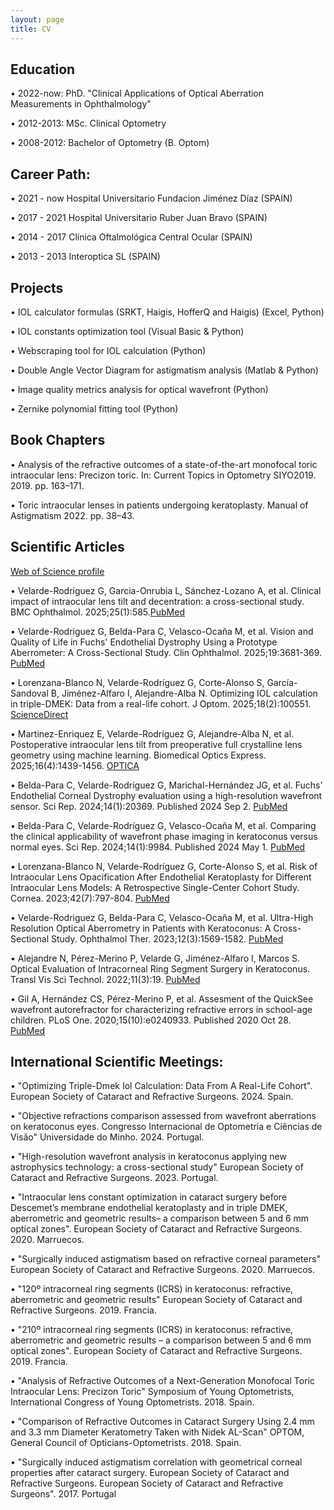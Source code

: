 ```yaml
---
layout: page
title: CV
---
```

## Education 

•	2022-now: PhD. "Clinical Applications of Optical Aberration Measurements in Ophthalmology"

•	2012-2013: MSc. Clinical Optometry

•	2008-2012: Bachelor of Optometry (B. Optom)


## Career Path:

•	2021 - now	 Hospital Universitario Fundacion Jiménez Díaz (SPAIN)

•	2017 - 2021  Hospital Universitario Ruber Juan Bravo (SPAIN)

•	2014 - 2017  Clínica Oftalmológica Central Ocular (SPAIN)

•	2013 - 2013  Interoptica SL (SPAIN)

## Projects

• 	IOL calculator formulas (SRKT, Haigis, HofferQ and Haigis) (Excel, Python)

•	IOL constants optimization tool (Visual Basic & Python)

•	Webscraping tool for IOL calculation (Python)

•	Double Angle Vector Diagram for astigmatism analysis (Matlab & Python)

•	Image quality metrics analysis for optical wavefront (Python)

•	Zernike polynomial fitting tool (Python)


## Book Chapters
•	Analysis of the refractive outcomes of a state-of-the-art monofocal toric intraocular lens: Precizon toric.
In: Current Topics in Optometry SIYO2019. 2019. pp. 163–171.

•	Toric intraocular lenses in patients undergoing keratoplasty.
Manual of Astigmatism 2022. pp. 38–43.

## Scientific Articles

[Web of Science profile](https://www.webofscience.com/wos/author/record/JHU-3938-2023)

• Velarde-Rodriguez G, Garcia-Onrubia L, Sánchez-Lozano A, et al. Clinical impact of intraocular lens tilt and decentration: a cross-sectional study. BMC Ophthalmol. 2025;25(1):585.[PubMed]( https://pubmed.ncbi.nlm.nih.gov/41120964/)

• Velarde-Rodriguez G, Belda-Para C, Velasco-Ocaña M, et al. Vision and Quality of Life in Fuchs' Endothelial Dystrophy Using a Prototype Aberrometer: A Cross-Sectional Study. Clin Ophthalmol. 2025;19:3681-369. [PubMed](https://pubmed.ncbi.nlm.nih.gov/41080770/)

•	Lorenzana-Blanco N, Velarde-Rodríguez G, Corte-Alonso S, García-Sandoval B, Jiménez-Alfaro I, Alejandre-Alba N. Optimizing IOL calculation in triple-DMEK: Data from a real-life cohort. J Optom. 2025;18(2):100551. [ScienceDirect](https://www.sciencedirect.com/science/article/pii/S1888429625000172?via%3Dihub)

•	Martinez-Enriquez E, Velarde-Rodríguez G, Alejandre-Alba N, et al. Postoperative intraocular lens tilt from preoperative full crystalline lens geometry using machine learning. Biomedical Optics Express. 2025;16(4):1439-1456. [OPTICA](https://opg.optica.org/boe/fulltext.cfm?uri=boe-16-4-1439&id=569143)

•	Belda-Para C, Velarde-Rodríguez G, Marichal-Hernández JG, et al. Fuchs' Endothelial Corneal Dystrophy evaluation using a high-resolution wavefront sensor. Sci Rep. 2024;14(1):20369. Published 2024 Sep 2. [PubMed](https://pubmed.ncbi.nlm.nih.gov/39223223/)

•	Belda-Para C, Velarde-Rodríguez G, Velasco-Ocaña M, et al. Comparing the clinical applicability of wavefront phase imaging in keratoconus versus normal eyes. Sci Rep. 2024;14(1):9984. Published 2024 May 1. [PubMed](https://pubmed.ncbi.nlm.nih.gov/38693352/)

•	Lorenzana-Blanco N, Velarde-Rodríguez G, Corte-Alonso S, et al. Risk of Intraocular Lens Opacification After Endothelial Keratoplasty for Different Intraocular Lens Models: A Retrospective Single-Center Cohort Study. Cornea. 2023;42(7):797-804. [PubMed](https://pubmed.ncbi.nlm.nih.gov/36633939/)

•	Velarde-Rodriguez G, Belda-Para C, Velasco-Ocaña M, et al. Ultra-High Resolution Optical Aberrometry in Patients with Keratoconus: A Cross-Sectional Study. Ophthalmol Ther. 2023;12(3):1569-1582. [PubMed](https://pubmed.ncbi.nlm.nih.gov/36856979/)

•	Alejandre N, Pérez-Merino P, Velarde G, Jiménez-Alfaro I, Marcos S. Optical Evaluation of Intracorneal Ring Segment Surgery in Keratoconus. Transl Vis Sci Technol. 2022;11(3):19. [PubMed](https://pubmed.ncbi.nlm.nih.gov/35289835/)

•	Gil A, Hernández CS, Pérez-Merino P, et al. Assesment of the QuickSee wavefront autorefractor for characterizing refractive errors in school-age children. PLoS One. 2020;15(10):e0240933. Published 2020 Oct 28. [PubMed](https://pubmed.ncbi.nlm.nih.gov/33112912/)


## International Scientific Meetings:

•	"Optimizing Triple-Dmek Iol Calculation: Data From A Real-Life Cohort". European Society of Cataract and Refractive Surgeons. 2024. Spain.

•	"Objective refractions comparison assessed from wavefront aberrations on keratoconus eyes. Congresso Internacional de Optometria e Ciências de Visão" Universidade do Minho. 2024. Portugal.
 
 •	"High-resolution wavefront analysis in keratoconus applying new astrophysics technology:  a cross-sectional study" European Society of Cataract and Refractive Surgeons. 2023. Portugal.

 •	"Intraocular lens constant optimization in cataract surgery before Descemet’s membrane endothelial keratoplasty and in triple DMEK, aberrometric and geometric results– a comparison between 5 and 6 mm optical zones". European Society of Cataract and Refractive Surgeons. 2020. Marruecos.

 •	 "Surgically induced astigmatism based on refractive corneal parameters"  European Society of Cataract and Refractive Surgeons. 2020. Marruecos.

 •	"120º intracorneal ring segments (ICRS) in keratoconus: refractive, aberrometric and
 geometric results" European Society of Cataract and Refractive Surgeons. 2019. Francia.

 •	"210º intracorneal ring segments (ICRS) in keratoconus: refractive, aberrometric and
 geometric results – a comparison between 5 and 6 mm optical zones". European Society of Cataract and Refractive
 Surgeons. 2019. Francia.

•	"Analysis of Refractive Outcomes of a Next-Generation Monofocal Toric Intraocular Lens: Precizon Toric"
Symposium of Young Optometrists, International Congress of Young Optometrists. 2018. Spain.

•	"Comparison of Refractive Outcomes in Cataract Surgery Using 2.4 mm and 3.3 mm Diameter Keratometry Taken with Nidek AL-Scan"
OPTOM, General Council of Opticians-Optometrists. 2018. Spain.

 •	"Surgically induced astigmatism correlation with geometrical corneal properties after cataract surgery. European Society of Cataract and Refractive Surgeons. European Society of Cataract and Refractive Surgeons". 2017. Portugal